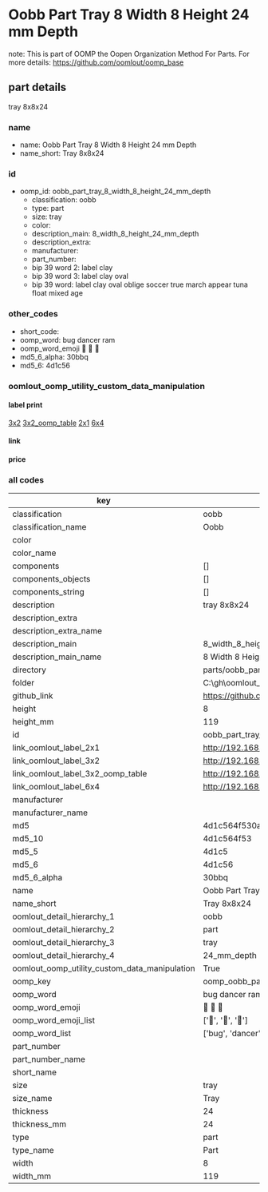 # Oobb Part Tray 8 Width 8 Height 24 mm Depth  

note: This is part of OOMP the Oopen Organization Method For Parts. For more details: https://github.com/oomlout/oomp_base

##  part details
  



tray 8x8x24



### name
* name: Oobb Part Tray 8 Width 8 Height 24 mm Depth
* name_short: Tray 8x8x24 
### id
* oomp_id: oobb_part_tray_8_width_8_height_24_mm_depth
  * classification: oobb
  * type: part
  * size: tray
  * color: 
  * description_main: 8_width_8_height_24_mm_depth
  * description_extra: 
  * manufacturer: 
  * part_number: 
  * bip 39 word 2: label clay
  * bip 39 word 3: label clay oval
  * bip 39 word: label clay oval oblige soccer true march appear tuna float mixed age

### other_codes
* short_code: 
* oomp_word: bug dancer ram
* oomp_word_emoji :bug: :dancer: :ram:
* md5_6_alpha: 30bbq
* md5_6: 4d1c56






### oomlout_oomp_utility_custom_data_manipulation
#### label print
[3x2](http://192.168.1.245:1112/?label=oomp%2030bbq)
[3x2_oomp_table](http://192.168.1.108:1112/?label=oomp%2030bbq)
[2x1](http://192.168.1.242:1112/?label=oomp%2030bbq)
[6x4](http://192.168.1.55:1112/?label=oomp%2030bbq)    

#### link

                              

#### price







### all codes 
| key | value |  
| --- | --- |  
| classification | oobb |  
| classification_name | Oobb |  
| color |  |  
| color_name |  |  
| components | [] |  
| components_objects | [] |  
| components_string | [] |  
| description | tray 8x8x24 |  
| description_extra |  |  
| description_extra_name |  |  
| description_main | 8_width_8_height_24_mm_depth |  
| description_main_name | 8 Width 8 Height 24 mm Depth |  
| directory | parts/oobb_part_tray_8_width_8_height_24_mm_depth |  
| folder | C:\gh\oomlout_oobb_version_4_generated_parts\parts\oobb_part_tray_8_width_8_height_24_mm_depth |  
| github_link | https://github.com/oomlout/oomlout_oomp_part_src/tree/main/parts/oobb_part_tray_8_width_8_height_24_mm_depth |  
| height | 8 |  
| height_mm | 119 |  
| id | oobb_part_tray_8_width_8_height_24_mm_depth |  
| link_oomlout_label_2x1 | http://192.168.1.242:1112/?label=oomp%2030bbq |  
| link_oomlout_label_3x2 | http://192.168.1.245:1112/?label=oomp%2030bbq |  
| link_oomlout_label_3x2_oomp_table | http://192.168.1.108:1112/?label=oomp%2030bbq |  
| link_oomlout_label_6x4 | http://192.168.1.55:1112/?label=oomp%2030bbq |  
| manufacturer |  |  
| manufacturer_name |  |  
| md5 | 4d1c564f530a90fba566e9833b4a8be1 |  
| md5_10 | 4d1c564f53 |  
| md5_5 | 4d1c5 |  
| md5_6 | 4d1c56 |  
| md5_6_alpha | 30bbq |  
| name | Oobb Part Tray 8 Width 8 Height 24 mm Depth |  
| name_short | Tray 8x8x24  |  
| oomlout_detail_hierarchy_1 | oobb |  
| oomlout_detail_hierarchy_2 | part |  
| oomlout_detail_hierarchy_3 | tray |  
| oomlout_detail_hierarchy_4 | 24_mm_depth |  
| oomlout_oomp_utility_custom_data_manipulation | True |  
| oomp_key | oomp_oobb_part_tray_8_width_8_height_24_mm_depth |  
| oomp_word | bug dancer ram |  
| oomp_word_emoji | :bug: :dancer: :ram: |  
| oomp_word_emoji_list | [':bug:', ':dancer:', ':ram:'] |  
| oomp_word_list | ['bug', 'dancer', 'ram'] |  
| part_number |  |  
| part_number_name |  |  
| short_name |  |  
| size | tray |  
| size_name | Tray |  
| thickness | 24 |  
| thickness_mm | 24 |  
| type | part |  
| type_name | Part |  
| width | 8 |  
| width_mm | 119 |  
